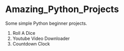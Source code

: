# Amazing_Python_Projects
 Some simple Python beginner projects.

1. Roll A Dice
2. Youtube Video Downloader
3. Countdown Clock


